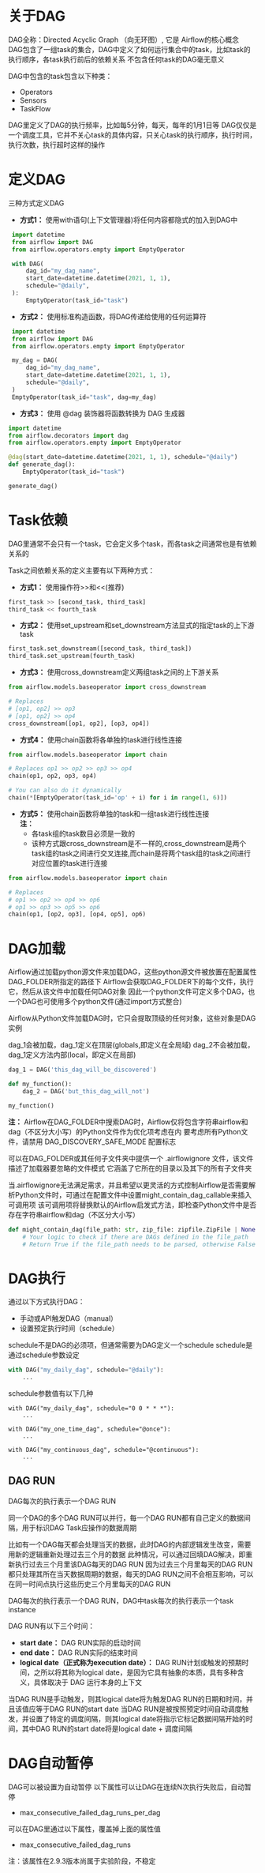 # 关于DAG
DAG全称：Directed Acyclic Graph （向无环图）, 它是 Airflow的核心概念\
DAG包含了一组task的集合，DAG中定义了如何运行集合中的task，比如task的执行顺序，各task执行前后的依赖关系
不包含任何task的DAG毫无意义

DAG中包含的task包含以下种类：
- Operators
- Sensors
- TaskFlow

DAG里定义了DAG的执行频率，比如每5分钟，每天，每年的1月1日等
DAG仅仅是一个调度工具，它并不关心task的具体内容，只关心task的执行顺序，执行时间，执行次数，执行超时这样的操作


# 定义DAG
三种方式定义DAG
- **方式1：** 使用with语句(上下文管理器)将任何内容都隐式的加入到DAG中
```python
 import datetime
 from airflow import DAG
 from airflow.operators.empty import EmptyOperator

 with DAG(
     dag_id="my_dag_name",
     start_date=datetime.datetime(2021, 1, 1),
     schedule="@daily",
 ):
     EmptyOperator(task_id="task")
```

- **方式2：** 使用标准构造函数，将DAG传递给使用的任何运算符
```python
 import datetime
 from airflow import DAG
 from airflow.operators.empty import EmptyOperator

 my_dag = DAG(
     dag_id="my_dag_name",
     start_date=datetime.datetime(2021, 1, 1),
     schedule="@daily",
 )
 EmptyOperator(task_id="task", dag=my_dag)
```

- **方式3：** 使用 @dag 装饰器将函数转换为 DAG 生成器
```python
import datetime
from airflow.decorators import dag
from airflow.operators.empty import EmptyOperator

@dag(start_date=datetime.datetime(2021, 1, 1), schedule="@daily")
def generate_dag():
    EmptyOperator(task_id="task")

generate_dag()
```

# Task依赖
DAG里通常不会只有一个task，它会定义多个task，而各task之间通常也是有依赖关系的

Task之间依赖关系的定义主要有以下两种方式：
- **方式1：** 使用操作符>>和<<(推荐)
```python
first_task >> [second_task, third_task]
third_task << fourth_task
```

- **方式2：** 使用set_upstream和set_downstream方法显式的指定task的上下游task
```python
first_task.set_downstream([second_task, third_task])
third_task.set_upstream(fourth_task)
```

- **方式3：** 使用cross_downstream定义两组task之间的上下游关系
```python
from airflow.models.baseoperator import cross_downstream

# Replaces
# [op1, op2] >> op3
# [op1, op2] >> op4
cross_downstream([op1, op2], [op3, op4])
```

- **方式4：** 使用chain函数将各单独的task进行线性连接
```python
from airflow.models.baseoperator import chain

# Replaces op1 >> op2 >> op3 >> op4
chain(op1, op2, op3, op4)

# You can also do it dynamically
chain(*[EmptyOperator(task_id='op' + i) for i in range(1, 6)])
```

- **方式5：** 使用chain函数将单独的task和一组task进行线性连接\
	**注：** 
	- 各task组的task数目必须是一致的
	- 该种方式跟cross_downstream是不一样的,cross_downstream是两个task组的task之间进行交叉连接,而chain是将两个task组的task之间进行对应位置的task进行连接
```python
from airflow.models.baseoperator import chain

# Replaces
# op1 >> op2 >> op4 >> op6
# op1 >> op3 >> op5 >> op6
chain(op1, [op2, op3], [op4, op5], op6)
```



# DAG加载
Airflow通过加载python源文件来加载DAG，这些python源文件被放置在配置属性DAG_FOLDER所指定的路径下
Airflow会获取DAG_FOLDER下的每个文件，执行它，然后从该文件中加载任何DAG对象
因此一个python文件可定义多个DAG，也一个DAG也可使用多个python文件(通过import方式整合)

Airflow从Python文件加载DAG时，它只会提取顶级的任何对象，这些对象是DAG实例

dag_1会被加载，dag_1定义在顶层(globals,即定义在全局域)
dag_2不会被加载，dag_1定义方法内部(local，即定义在局部)
```python
dag_1 = DAG('this_dag_will_be_discovered')

def my_function():
    dag_2 = DAG('but_this_dag_will_not')

my_function()
```

**注：**
Airflow在DAG_FOLDER中搜索DAG时，Airflow仅将包含字符串airflow和dag（不区分大小写）的Python文件作为优化项考虑在内
要考虑所有Python文件，请禁用 DAG_DISCOVERY_SAFE_MODE 配置标志

可以在DAG_FOLDER或其任何子文件夹中提供一个 .airflowignore 文件，该文件描述了加载器要忽略的文件模式
它涵盖了它所在的目录以及其下的所有子文件夹

当.airflowignore无法满足需求，并且希望以更灵活的方式控制Airflow是否需要解析Python文件时，可通过在配置文件中设置might_contain_dag_callable来插入可调用项
该可调用项将替换默认的Airflow启发式方法，即检查Python文件中是否存在字符串airflow和dag（不区分大小写）
```python
def might_contain_dag(file_path: str, zip_file: zipfile.ZipFile | None = None) -> bool:
    # Your logic to check if there are DAGs defined in the file_path
    # Return True if the file_path needs to be parsed, otherwise False
```



# DAG执行

通过以下方式执行DAG：
- 手动或API触发DAG（manual）
- 设置预定执行时间（schedule）

schedule不是DAG的必须项，但通常需要为DAG定义一个schedule
schedule是通过schedule参数设定
```python
with DAG("my_daily_dag", schedule="@daily"):
    ...
```

schedule参数值有以下几种
```pythn
with DAG("my_daily_dag", schedule="0 0 * * *"):
    ...

with DAG("my_one_time_dag", schedule="@once"):
    ...

with DAG("my_continuous_dag", schedule="@continuous"):
    ...
```

## DAG RUN
DAG每次的执行表示一个DAG RUN

同一个DAG的多个DAG RUN可以并行，每一个DAG RUN都有自己定义的数据间隔，用于标识DAG Task应操作的数据周期

比如有一个DAG每天都会处理当天的数据，此时DAG的内部逻辑发生改变，需要用新的逻辑重新处理过去三个月的数据
此种情况，可以通过回填DAG解决，即重新执行过去三个月里该DAG每天的DAG RUN
因为过去三个月里每天的DAG RUN都只处理其所在当天数据周期的数据，每天的DAG RUN之间不会相互影响，可以在同一时间点执行这些历史三个月里每天的DAG RUN

DAG每次的执行表示一个DAG RUN，DAG中task每次的执行表示一个task instance

DAG RUN有以下三个时间：
- **start date：** DAG RUN实际的启动时间
- **end date：** DAG RUN实际的结束时间
- **logical date（正式称为execution date）：** DAG RUN计划或触发的预期时间，之所以将其称为logical date，是因为它具有抽象的本质，具有多种含义，具体取决于 DAG 运行本身的上下文

当DAG RUN是手动触发，则其logical date将为触发DAG RUN的日期和时间，并且该值应等于DAG RUN的start date
当DAG RUN是被按照预定时间自动调度触发，并设置了特定的调度间隔，则其logical date将指示它标记数据间隔开始的时间，其中DAG RUN的start date将是logical date + 调度间隔









# DAG自动暂停
DAG可以被设置为自动暂停
以下属性可以让DAG在连续N次执行失败后，自动暂停
- max_consecutive_failed_dag_runs_per_dag

可以在DAG里通过以下属性，覆盖掉上面的属性值
- max_consecutive_failed_dag_runs

注：该属性在2.9.3版本尚属于实验阶段，不稳定
